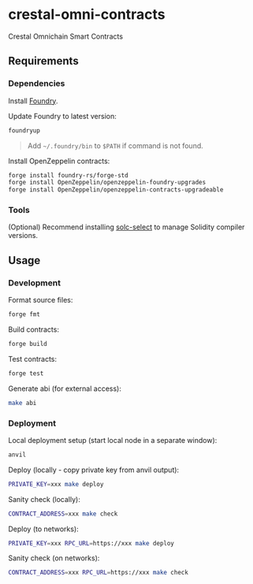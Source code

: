 # crestal-omni-contracts
Crestal Omnichain Smart Contracts

## Requirements

### Dependencies

Install [Foundry](https://book.getfoundry.sh/getting-started/installation).

Update Foundry to latest version:
```bash
foundryup
```
> Add `~/.foundry/bin` to `$PATH` if command is not found.

Install OpenZeppelin contracts:
```bash
forge install foundry-rs/forge-std
forge install OpenZeppelin/openzeppelin-foundry-upgrades
forge install OpenZeppelin/openzeppelin-contracts-upgradeable
```

### Tools

(Optional) Recommend installing [solc-select](https://github.com/crytic/solc-select) to manage Solidity compiler versions.

## Usage

### Development

Format source files:
```bash
forge fmt
```

Build contracts:
```bash
forge build
```

Test contracts:
```bash
forge test
```

Generate abi (for external access):
```bash
make abi
```

### Deployment

Local deployment setup (start local node in a separate window):
```bash
anvil
```

Deploy (locally - copy private key from anvil output):
```bash
PRIVATE_KEY=xxx make deploy
```

Sanity check (locally):
```bash
CONTRACT_ADDRESS=xxx make check
```

Deploy (to networks):
```bash
PRIVATE_KEY=xxx RPC_URL=https://xxx make deploy
```

Sanity check (on networks):
```bash
CONTRACT_ADDRESS=xxx RPC_URL=https://xxx make check
```
